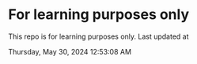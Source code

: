 # For learning purposes only
This repo is for learning purposes only.
Last updated at

Thursday, May 30, 2024 12:53:08 AM

